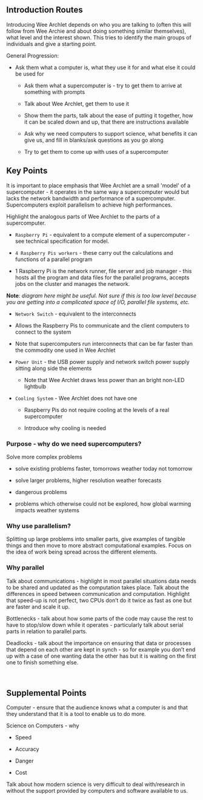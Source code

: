 Introduction Routes
-------------------

Introducing Wee Archlet depends on who you are talking to (often this will follow from Wee Archie and about doing something similar themselves), what level and the interest shown. This tries to identify the main groups of individuals and give a starting point.

General Progression:

-   Ask them what a computer is, what they use it for and what else it could be used for

    -   Ask them what a supercomputer is - try to get them to arrive at something with prompts

    -   Talk about Wee Archlet, get them to use it

    -   Show them the parts, talk about the ease of putting it together, how it can be scaled down and up, that there are instructions available

    -   Ask why we need computers to support science, what benefits it can give us, and fill in blanks/ask questions as you go along

    -   Try to get them to come up with uses of a supercomputer


Key Points
----------

It is important to place emphasis that Wee Archlet are a small 'model' of a supercomputer - it operates in the same way a supercomputer would but lacks the network bandwidth and performance of a supercomputer. Supercomputers exploit parallelism to achieve high performances.

Highlight the analogous parts of Wee Archlet to the parts of a supercomputer.

-   `Raspberry Pi` - equivalent to a compute element of a supercomputer - see technical specification for model.

-   `4 Raspberry Pis workers` - these carry out the calculations and functions of a parallel program

-   1 Raspberry Pi is the network runner, file server and job manager - this hosts all the program and data files for the parallel programs, accepts jobs on the cluster and manages the network.

**Note**: *diagram here might be useful. Not sure if this is too low level because you are getting into a complicated space of I/O, parallel file systems, etc.*

-   `Network Switch` - equivalent to the interconnects

-   Allows the Raspberry Pis to communicate and the client computers to connect to the system

-   Note that supercomputers run interconnects that can be far faster than the commodity one used in Wee Archlet

-   `Power Unit` - the USB power supply and network switch power supply sitting along side the elements

    -   Note that Wee Archlet draws less power than an bright non-LED lightbulb

-   `Cooling System` - Wee Archlet does not have one

    -   Raspberry Pis do not require cooling at the levels of a real supercomputer

    -   Introduce why cooling is needed

### Purpose - why do we need supercomputers?

Solve more complex problems

-   solve existing problems faster, tomorrows weather today not tomorrow

-   solve larger problems, higher resolution weather forecasts

-   dangerous problems

-   problems which otherwise could not be explored, how global warming impacts weather systems

### Why use parallelism?

Splitting up large problems into smaller parts, give examples of tangible things and then move to more abstract computational examples. Focus on the idea of work being spread across the different elements.

### Why parallel

Talk about communications - highlight in most parallel situations data needs to be shared and updated as the computation takes place. Talk about the differences in speed between communication and computation. Highlight that speed-up is not perfect, two CPUs don’t do it twice as fast as one but are faster and scale it up.

Bottlenecks - talk about how some parts of the code may cause the rest to have to stop/slow down while it operates - particularly talk about serial parts in relation to parallel parts.

Deadlocks - talk about the importance on ensuring that data or processes that depend on each other are kept in synch - so for example you don’t end up with a case of one wanting data the other has but it is waiting on the first one to finish something else.

 

Supplemental Points
-------------------

Computer - ensure that the audience knows what a computer is and that they understand that it is a tool to enable us to do more.

Science on Computers - why

-   Speed

-   Accuracy

-   Danger

-   Cost

Talk about how modern science is very difficult to deal with/research in without the support provided by computers and software available to us.


